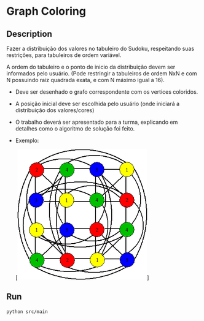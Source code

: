 # Graph Coloring

## Description

Fazer a distribuição dos valores no tabuleiro do Sudoku, respeitando suas restrições, para tabuleiros de ordem variável.

A ordem do tabuleiro e o ponto de inicio da distribuição devem ser informados pelo usuário. (Pode restringir a tabuleiros de ordem NxN e com N possuindo raiz quadrada exata, e com N máximo igual a 16).

- Deve ser desenhado o grafo correspondente com os vertices coloridos.

- A posição inicial deve ser escolhida pelo usuário (onde iniciará a distribuição dos valores/cores)

- O trabalho deverá ser apresentado para a turma, explicando em detalhes como o algoritmo de solução foi feito.

- Exemplo:

    [![Exemplo de um Sudoku 4X4](images/exemplo.png)]

## Run

```bash
python src/main
```